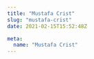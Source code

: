 ```yaml
---
title: "Mustafa Crist"
slug: "mustafa-crist"
date: 2021-02-15T15:52:48Z

meta:
  name: "Mustafa Crist"
---
```


